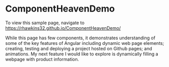 # ComponentHeavenDemo

To view this sample page, navigate to https://rhawkins32.github.io/ComponentHeavenDemo/

While this page has few components, it demonstrates understanding of some of the key features of Angular including dynamic web page elements; creating, testing and deploying a project hosted on Github pages; and animations. My next feature I would like to explore is dynamically filling a webpage with product information.
